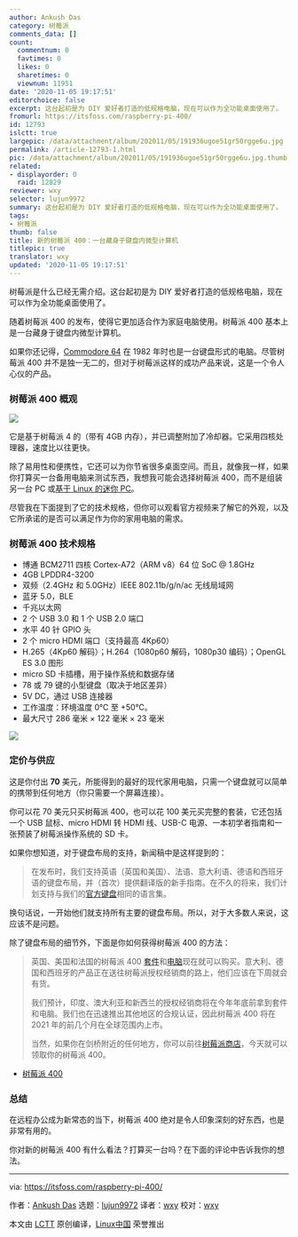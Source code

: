 ```yaml
---
author: Ankush Das
category: 树莓派
comments_data: []
count:
  commentnum: 0
  favtimes: 0
  likes: 0
  sharetimes: 0
  viewnum: 11951
date: '2020-11-05 19:17:51'
editorchoice: false
excerpt: 这台起初是为 DIY 爱好者打造的低规格电脑，现在可以作为全功能桌面使用了。
fromurl: https://itsfoss.com/raspberry-pi-400/
id: 12793
islctt: true
largepic: /data/attachment/album/202011/05/191936ugoe51gr50rgge6u.jpg
permalink: /article-12793-1.html
pic: /data/attachment/album/202011/05/191936ugoe51gr50rgge6u.jpg.thumb.jpg
related:
- displayorder: 0
  raid: 12829
reviewer: wxy
selector: lujun9972
summary: 这台起初是为 DIY 爱好者打造的低规格电脑，现在可以作为全功能桌面使用了。
tags:
- 树莓派
thumb: false
title: 新的树莓派 400：一台藏身于键盘内微型计算机
titlepic: true
translator: wxy
updated: '2020-11-05 19:17:51'
---
```


树莓派是什么已经无需介绍。这台起初是为 DIY 爱好者打造的低规格电脑，现在可以作为全功能桌面使用了。


随着树莓派 400 的发布，使得它更加适合作为家庭电脑使用。树莓派 400 基本上是一台藏身于键盘内微型计算机。


如果你还记得，[Commodore 64](https://en.wikipedia.org/wiki/Commodore_64) 在 1982 年时也是一台键盘形式的电脑。尽管树莓派 400 并不是独一无二的，但对于树莓派这样的成功产品来说，这是一个令人心仪的产品。


### 树莓派 400 概观


![](/data/attachment/album/202011/05/191936ugoe51gr50rgge6u.jpg)


它是基于树莓派 4 的（带有 4GB 内存），并已调整附加了冷却器。它采用四核处理器，速度比以往更快。


除了易用性和便携性，它还可以为你节省很多桌面空间。而且，就像我一样，如果你打算买一台备用电脑来测试东西，我想我可能会选择树莓派 400，而不是组装另一台 PC 或[基于 Linux 的迷你 PC](https://itsfoss.com/linux-based-mini-pc/)。


尽管我在下面提到了它的技术规格，但你可以观看官方视频来了解它的外观，以及它所承诺的是否可以满足作为你的家用电脑的需求。






### 树莓派 400 技术规格


* 博通 BCM2711 四核 Cortex-A72（ARM v8）64 位 SoC @ 1.8GHz
* 4GB LPDDR4-3200
* 双频（2.4GHz 和 5.0GHz）IEEE 802.11b/g/n/ac 无线局域网
* 蓝牙 5.0，BLE
* 千兆以太网
* 2 个 USB 3.0 和 1 个 USB 2.0 端口
* 水平 40 针 GPIO 头
* 2 个 micro HDMI 端口（支持最高 4Kp60）
* H.265（4Kp60 解码）；H.264（1080p60 解码，1080p30 编码）；OpenGL ES 3.0 图形
* micro SD 卡插槽，用于操作系统和数据存储
* 78 或 79 键的小型键盘（取决于地区差异）
* 5V DC，通过 USB 连接器
* 工作温度：环境温度 0℃ 至 +50℃。
* 最大尺寸 286 毫米 × 122 毫米 × 23 毫米


![](/data/attachment/album/202011/05/191940yblizfqqqbsa4h4y.jpg)


### 定价与供应


这是你付出 **70** 美元，所能得到的最好的现代家用电脑，只需一个键盘就可以简单的携带到任何地方（你只需要一个屏幕连接）。


你可以花 70 美元只买树莓派 400，也可以花 100 美元买完整的套装，它还包括一个 USB 鼠标、micro HDMI 转 HDMI 线、USB-C 电源、一本初学者指南和一张预装了树莓派操作系统的 SD 卡。


如果你想知道，对于键盘布局的支持，新闻稿中是这样提到的：



> 
> 在发布时，我们支持英语（英国和美国）、法语、意大利语、德语和西班牙语的键盘布局，并（首次）提供翻译版的新手指南。在不久的将来，我们计划支持与我们的[官方键盘](https://www.raspberrypi.org/products/raspberry-pi-keyboard-and-hub/)相同的语言集。
> 
> 
> 


换句话说，一开始他们就支持所有主要的键盘布局。所以，对于大多数人来说，这应该不是问题。


除了键盘布局的细节外，下面是你如何获得树莓派 400 的方法：



> 
> 英国、美国和法国的树莓派 400 [套件](https://www.raspberrypi.org/products/raspberry-pi-400/)和[电脑](https://www.raspberrypi.org/products/raspberry-pi-400-unit/)现在就可以购买。意大利、德国和西班牙的产品正在送往树莓派授权经销商的路上，他们应该在下周就会有货。
> 
> 
> 我们预计，印度、澳大利亚和新西兰的授权经销商将在今年年底前拿到套件和电脑。我们也在迅速推出其他地区的合规认证，因此树莓派 400 将在 2021 年的前几个月在全球范围内上市。
> 
> 
> 当然，如果你在剑桥附近的任何地方，你可以前往[树莓派商店](https://www.raspberrypi.org/raspberry-pi-store/)，今天就可以领取你的树莓派 400。
> 
> 
> 


* [树莓派 400](https://www.raspberrypi.org/products/raspberry-pi-400)


### 总结


在远程办公成为新常态的当下，树莓派 400 绝对是令人印象深刻的好东西，也是非常有用的。


你对新的树莓派 400 有什么看法？打算买一台吗？在下面的评论中告诉我你的想法。




---


via: <https://itsfoss.com/raspberry-pi-400/>


作者：[Ankush Das](https://itsfoss.com/author/ankush/) 选题：[lujun9972](https://github.com/lujun9972) 译者：[wxy](https://github.com/wxy) 校对：[wxy](https://github.com/wxy)


本文由 [LCTT](https://github.com/LCTT/TranslateProject) 原创编译，[Linux中国](https://linux.cn/) 荣誉推出